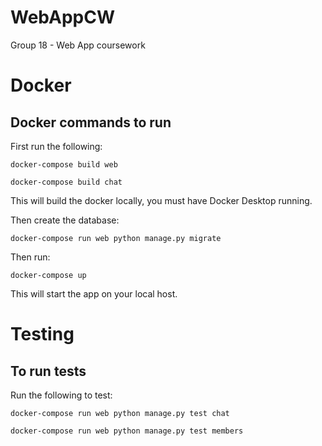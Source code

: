 # WebAppCW
Group 18 - Web App coursework


# Docker
## Docker commands to run
First run the following:
```
docker-compose build web

docker-compose build chat
```
This will build the docker locally, you must have Docker Desktop running.

Then create the database:
```
docker-compose run web python manage.py migrate
```

Then run:
```
docker-compose up
```
This will start the app on your local host.

# Testing
## To run tests
Run the following to test:

```
docker-compose run web python manage.py test chat

docker-compose run web python manage.py test members
```
